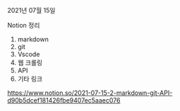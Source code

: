 2021년 07월 15일

Notion 정리

1. markdown
2. git
3. Vscode
4. 웹 크롤링
5. API
6. 기타 링크



https://www.notion.so/2021-07-15-2-markdown-git-API-d90b5dcef181426fbe9407ec5aaec076

